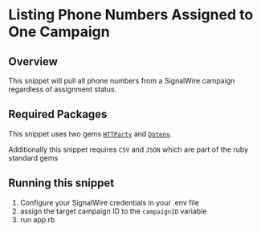 # Listing Phone Numbers Assigned to One Campaign

## Overview
This snippet will pull all phone numbers from a SignalWire campaign regardless of assignment status.

## Required Packages
This snippet uses two gems [`HTTParty`](https://github.com/jnunemaker/httparty) and [`Dotenv`](https://github.com/bkeepers/dotenv).

Additionally this snippet requires `CSV` and `JSON` which are part of the ruby standard gems

## Running this snippet
1. Configure your SignalWire credentials in your .env file
2. assign the target campaign ID to the `campaignID` variable
3. run app.rb

